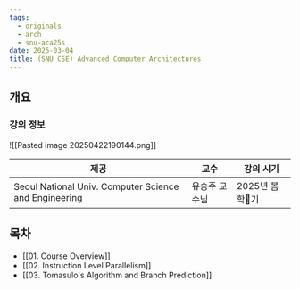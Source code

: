 ```yaml
---
tags:
  - originals
  - arch
  - snu-aca25s
date: 2025-03-04
title: (SNU CSE) Advanced Computer Architectures
---
```

## 개요

### 강의 정보

![[Pasted image 20250422190144.png]]

| 제공                                                    | 교수      | 강의 시기      |
| ----------------------------------------------------- | ------- | ---------- |
| Seoul National Univ. Computer Science and Engineering | 유승주 교수님 | 2025년 봄학기 |

## 목차

- [[01. Course Overview]]
- [[02. Instruction Level Parallelism]]
- [[03. Tomasulo's Algorithm and Branch Prediction]]